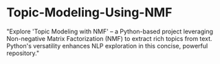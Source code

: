 # Topic-Modeling-Using-NMF
 "Explore 'Topic Modeling with NMF' – a Python-based project leveraging Non-negative Matrix Factorization (NMF) to extract rich topics from text. Python's versatility enhances NLP exploration in this concise, powerful repository."
